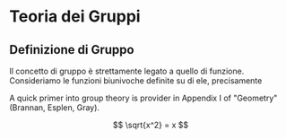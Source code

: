 # Teoria dei Gruppi

## Definizione di Gruppo
Il concetto di gruppo è strettamente legato a quello di funzione. Consideriamo le funzioni biunivoche definite su di ele, precisamente 

A quick primer into group theory is provider in Appendix I of "Geometry" (Brannan, Esplen, Gray). 

$$ \sqrt{x^2} = x $$  
<!--stackedit_data:
eyJoaXN0b3J5IjpbLTEwMzUxOTU4MDldfQ==
-->